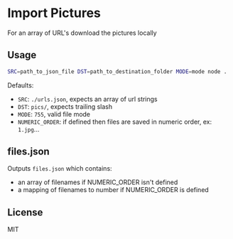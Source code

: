 # Import Pictures
For an array of URL's download the pictures locally

## Usage

```sh
SRC=path_to_json_file DST=path_to_destination_folder MODE=mode node .
```

Defaults:
- `SRC`: `./urls.json`, expects an array of url strings
- `DST`: `pics/`, expects trailing slash
- `MODE`: `755`, valid file mode
- `NUMERIC_ORDER`: if defined then files are saved in numeric order, ex: `1.jpg`...

## files.json
Outputs `files.json` which contains:
- an array of filenames if NUMERIC_ORDER isn't defined
- a mapping of filenames to number if NUMERIC_ORDER is defined

## License
MIT
